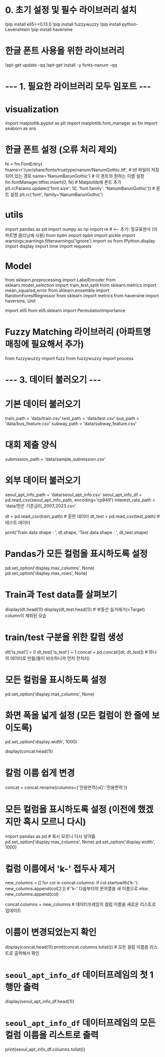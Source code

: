 # 0. 초기 설정 및 필수 라이브러리 설치

!pip install eli5==0.13.0
!pip install fuzzywuzzy
!pip install python-Levenshtein
!pip install haversine

# 한글 폰트 사용을 위한 라이브러리
!apt-get update -qq
!apt-get install -y fonts-nanum -qq

# --- 1. 필요한 라이브러리 모두 임포트 ---

# visualization
import matplotlib.pyplot as plt
import matplotlib.font_manager as fm
import seaborn as sns

# 한글 폰트 설정 (오류 처리 제외)
fe = fm.FontEntry(
    fname=r'/usr/share/fonts/truetype/nanum/NanumGothic.ttf', # ttf 파일이 저장되어 있는 경로
    name='NanumBarunGothic') # 이 폰트의 원하는 이름 설정
fm.fontManager.ttflist.insert(0, fe) # Matplotlib에 폰트 추가
plt.rcParams.update({'font.size': 10, 'font.family': 'NanumBarunGothic'}) # 폰트 설정
plt.rc('font', family='NanumBarunGothic')


# utils
import pandas as pd
import numpy as np
import re # <-- 추가: 정규표현식 (아파트명 클리닝에 사용)
from tqdm import tqdm
import pickle
import warnings;warnings.filterwarnings('ignore')
import os
from IPython.display import display
import time
import requests


# Model
from sklearn.preprocessing import LabelEncoder
from sklearn.model_selection import train_test_split
from sklearn.metrics import mean_squared_error
from sklearn.ensemble import RandomForestRegressor
from sklearn import metrics
from haversine import haversine, Unit

import eli5
from eli5.sklearn import PermutationImportance

# Fuzzy Matching 라이브러리 (아파트명 매칭에 필요해서 추가)
from fuzzywuzzy import fuzz
from fuzzywuzzy import process

# --- 3. 데이터 불러오기 ---

# 기본 데이터 불러오기
train_path = 'data/train.csv'
test_path  = 'data/test.csv'
bus_path = 'data/bus_feature.csv'
subway_path = 'data/subway_feature.csv'

# 대회 제출 양식
submission_path = 'data/sample_submission.csv'

# 외부 데이터 불러오기
seoul_apt_info_path = 'data/seoul_apt_info.csv'
seoul_apt_info_df = pd.read_csv(seoul_apt_info_path, encoding='cp949')
interest_rate_path = 'data/한은 기준금리_2007_2023.csv'

dt = pd.read_csv(train_path)     # 훈련 데이터
dt_test = pd.read_csv(test_path) # 테스트 데이터

print('Train data shape : ', dt.shape, 'Test data shape : ', dt_test.shape)

# Pandas가 모든 컬럼을 표시하도록 설정
pd.set_option('display.max_columns', None)
pd.set_option('display.max_rows', None)

# Train과 Test data를 살펴보기
display(dt.head(1))
display(dt_test.head(1))      # 부동산 실거래가(=Target) column이 제외된 모습

# train/test 구분을 위한 칼럼 생성
dt['is_test'] = 0
dt_test['is_test'] = 1
concat = pd.concat([dt, dt_test]) # 하나의 데이터로 만듦(둘이 비슷하니까 먼저 전처리)

# 모든 컬럼을 표시하도록 설정
pd.set_option('display.max_columns', None)
# 화면 폭을 넓게 설정 (모든 컬럼이 한 줄에 보이도록)
pd.set_option('display.width', 1000)

display(concat.head(1))

# 칼럼 이름 쉽게 변경
concat = concat.rename(columns={'전용면적(㎡)':'전용면적'})

# 모든 컬럼을 표시하도록 설정 (이전에 했겠지만 혹시 모르니 다시)
import pandas as pd # 혹시 모르니 다시 넣어줌
pd.set_option('display.max_columns', None)
pd.set_option('display.width', 1000)

# 컬럼 이름에서 'k-' 접두사 제거
new_columns = []
for col in concat.columns:
    if col.startswith('k-'):
        new_columns.append(col[2:]) # 'k-' 다음부터의 문자열을 새 이름으로
    else:
        new_columns.append(col)

concat.columns = new_columns # 데이터프레임의 컬럼 이름을 새로운 리스트로 업데이트

# 이름이 변경되었는지 확인
display(concat.head(1))
print(concat.columns.tolist()) # 모든 컬럼 이름을 리스트로 출력해서 확인

# `seoul_apt_info_df` 데이터프레임의 첫 1행만 출력
display(seoul_apt_info_df.head(1))

# `seoul_apt_info_df` 데이터프레임의 모든 컬럼 이름을 리스트로 출력
print(seoul_apt_info_df.columns.tolist())




